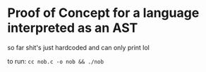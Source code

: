 # Proof of Concept for a language interpreted as an AST

so far shit's just hardcoded and can only print lol

to run:
`cc nob.c -o nob && ./nob`